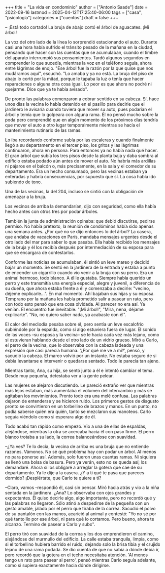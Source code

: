 +++
title = "La vida en condominio"
author = ["Antonio Saade"]
date = 2022-09-16
lastmod = 2025-04-12T17:25:40-06:00
tags = ["casa", "psicología"]
categories = ["cuentos"]
draft = false
+++

– ¡Está todo cortado! La bruja de abajo cortó el árbol de aguacates. ¡Mi árbol!

La voz del otro lado de la línea lo sorprendió estacionando el auto. Durante casi una hora había sufrido el tránsito pesado de la mañana en la ciudad, pensando qué hacer con las cuentas que se acumulaban, cuando el timbre del aparato interrumpió sus pensamientos. Tardó algunos segundos en comprender lo que sucedía, mientras la voz en el teléfono seguía, ahora entre lágrimas de enojo. "Ese árbol fue la razón por la que quise que nos mudáramos aquí", escuchó. "Lo amaba y ya no está. La bruja del piso de abajo lo cortó por la mitad, porque le tapaba la luz o tenía que hacer reparaciones o alguna otra cosa igual. Lo peor es que ahora no podré ni quejarme. Dice que ya te había avisado".

De pronto las palabras comenzaron a cobrar sentido en su cabeza. Sí, hace unos días la vecina lo había detenido en el pasillo para decirle que el jardinero le avisaría cuando tuviera que mover su auto, pues podarían el árbol y temía que lo golpeara con alguna rama. Él no pensó mucho sobre la poda pero comprendió que en algún momento de los próximos días tendría que mover el auto a otro lugar temporalmente mientras se hacía el mantenimiento rutinario de las ramas.

Lo iba recordando conforme subía por las escaleras y cuando finalmente llegó a su departamento en el tercer piso, los gritos y las lágrimas continuaron, ahora en persona. Para entonces ya no había nada qué hacer. El gran árbol que subía los tres pisos desde la planta baja y daba sombra al edificio estaba podado aún antes de mover el auto. No habría más ardillas ni pájaros en el balcón o, más precisamente, en la sala y el comedor de su departamento. Era un hecho consumado, pero las vecinas estaban ya enteradas y habría consecuencias, por supuesto que sí. La cosa había ido subiendo de tono.

Una de las vecinas, la del 204, incluso se sintió con la obligación de amenazar a la bruja.

Los vecinos de arriba la demandarían, dijo con seguridad, como ella había hecho antes con otros tres por podar árboles.

También la junta de administración opinaba: que debió discutirse, pedirse permiso. No había pretexto, la reunión de condóminos había sido apenas una semana antes. ¿Por qué no se dijo entonces lo del árbol? La casera, que andaba de vacaciones en París, mandaba mensajes urgentes desde el otro lado del mar para saber lo que pasaba. Ella había recibido los mensajes de la bruja y él los recibía después por intermediación de su esposa para que se encargara de contestarlos.

Conforme las noticias se acumulaban, él sintió un leve mareo y decidió bajar un momento. Se sentó en la jardinera de la entrada y estaba a punto de encender un cigarrillo cuando vio venir a la bruja con su perro. Era un animal hermoso, todo blanco. A él le gustaba. Siempre había querido un perro y este transmitía una energía especial, alegre y juvenil, a diferencia de su dueña, que ahora estaba frente a él y comenzaba a decirle: "vecino, déjeme explicarle...". En mal momento. Ahí bajaban sus hijas y su esposa. Temprano por la mañana les había prometido salir a pasear un rato, pero con todo esto pensó que era cosa olvidada. Al parecer no era así. Ya venían. El encuentro fue inevitable. "¡Mi árbol!", "Mira, nena, déjame explicarte". "No, no quiero saber nada, ya acabaste con él".

El calor del mediodía pesaba sobre él, pero sentía un leve escalofrío subiéndole por la espalda, como si algo estuviera fuera de lugar. El sonido de las voces –su esposa y la vecina– se le hacía cada vez más lejano, como si estuvieran hablando desde el otro lado de un vidrio grueso. Miró a Carlo, el perro de la vecina, que lo observaba con la cabeza ladeada y una expresión que casi parecía humana. ‘¿Por qué me ve a mí?’, pensó, y sacudió la cabeza. El mareo volvió por un instante. No estaba seguro de si debía levantarse e intervenir o quedarse sentado. Todo le parecía tan ajeno.

Mientras tanto, Ana, su hija, se sentó junto a él e intentó cambiar el tema. Desde muy pequeña, detestaba ver a la gente pelear.

Las mujeres se alejaron discutiendo. Le pareció extraño ver que mientras más lejos estaban, más aumentaba el volumen del intercambio y más se agitaban los movimientos. Pronto todo era una melé confusa. Las palabras dejaron de entenderse y se hicieron ruido. Los primeros gestos de disgusto pronto se convirtieron en un torbellino de brazos y manos. En un punto, no podía saberse quién era quién, tanto se mezclaron sus manoteos. Carlo seguía viéndolo como si esperara algo de él.

Todo acabó tan rápido como empezó. Vio a una de ellas de espaldas, alejándose, mientras la otra se acercaba hacia él con paso firme. El perro blanco trotaba a su lado, la correa balanceándose con suavidad.

–¿Ya ves? Te lo decía, la vecina de arriba es una bruja que no entiende razones. Vámonos. No sé qué problema hay con podar un árbol. Al menos no para ponerse así. Además, solo fueron unas cuantas ramas. Ni siquiera se llenó una bolsa de basura. Pero ya verán, esto no se queda así; los demandaré. Ahora sí los obligaré a arreglar la gotera que cae de su departamento. Ya le dije a la casera. ¿Y a ti qué te pasa que pareces dormido? ¡Despiértate, que Carlo te quiere a ti?

–Claro, vamos –respondió él, casi sin pensar. Miró hacia atrás y vio a la niña sentada en la jardinera. ¿Ana? Lo observaba con ojos grandes y expectantes. Él quiso decirle algo, algo importante, pero no recordó qué y las palabras no llegaron. Sólo atinó a despedirse de la pequeña con un gesto amable, jalado por el perro que tiraba de la correa. Sacudió el polvo de su pantalón con las manos, acarició al animal y contestó: "Yo no sé por qué tanto lío por ese árbol, ni para qué lo cortamos. Pero bueno, ahora te alcanzo. Termino de pasear a Carlo y subo".

El perro tiró con suavidad de la correa y los dos emprendieron el camino, alejándose del murmullo del edificio. La calle estaba tranquila, limpia, como si el torbellino hubiera barrido el ruido, dejando solo la brisa tibia y el crujido lejano de una rama podada. Se dio cuenta de que no sabía a dónde debía ir, pero recordó que la gotera en el techo necesitaba atención. 'Al menos tengo un rato para pasear al perro', pensó mientras Carlo seguía adelante, como si supiera exactamente hacia dónde dirigirse.
